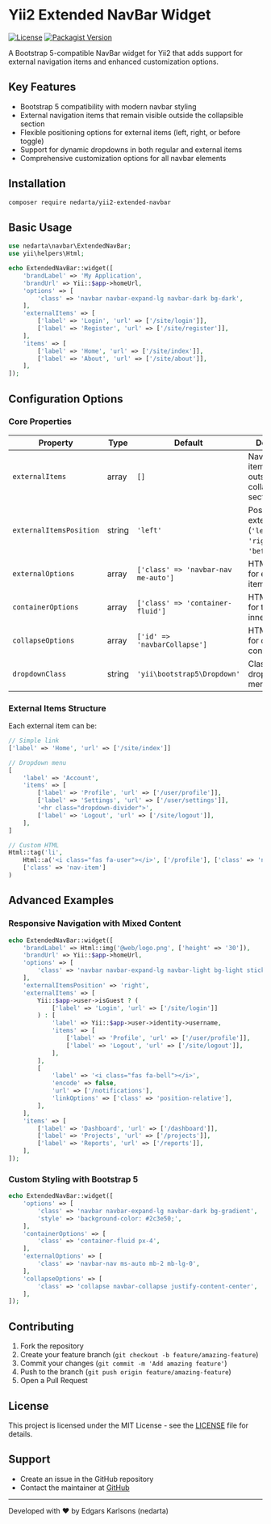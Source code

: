 # Yii2 Extended NavBar Widget

[![License](https://img.shields.io/badge/license-MIT-blue.svg)](LICENSE)
[![Packagist Version](https://img.shields.io/packagist/v/nedarta/yii2-extended-navbar)](https://packagist.org/packages/nedarta/yii2-extended-navbar)

A Bootstrap 5-compatible NavBar widget for Yii2 that adds support for external navigation items and enhanced customization options.

## Key Features

- Bootstrap 5 compatibility with modern navbar styling
- External navigation items that remain visible outside the collapsible section
- Flexible positioning options for external items (left, right, or before toggle)
- Support for dynamic dropdowns in both regular and external items
- Comprehensive customization options for all navbar elements

## Installation

```bash
composer require nedarta/yii2-extended-navbar
```

## Basic Usage

```php
use nedarta\navbar\ExtendedNavBar;
use yii\helpers\Html;

echo ExtendedNavBar::widget([
    'brandLabel' => 'My Application',
    'brandUrl' => Yii::$app->homeUrl,
    'options' => [
        'class' => 'navbar navbar-expand-lg navbar-dark bg-dark',
    ],
    'externalItems' => [
        ['label' => 'Login', 'url' => ['/site/login']],
        ['label' => 'Register', 'url' => ['/site/register']],
    ],
    'items' => [
        ['label' => 'Home', 'url' => ['/site/index']],
        ['label' => 'About', 'url' => ['/site/about']],
    ],
]);
```

## Configuration Options

### Core Properties

| Property | Type | Default | Description |
|----------|------|---------|-------------|
| `externalItems` | array | `[]` | Navigation items displayed outside the collapsible section |
| `externalItemsPosition` | string | `'left'` | Position of external items (`'left'`, `'right'`, `'beforeToggle'`) |
| `externalOptions` | array | `['class' => 'navbar-nav me-auto']` | HTML options for external items container |
| `containerOptions` | array | `['class' => 'container-fluid']` | HTML options for the navbar's inner container |
| `collapseOptions` | array | `['id' => 'navbarCollapse']` | HTML options for collapsible content section |
| `dropdownClass` | string | `'yii\bootstrap5\Dropdown'` | Class used for dropdown menus |

### External Items Structure

Each external item can be:

```php
// Simple link
['label' => 'Home', 'url' => ['/site/index']]

// Dropdown menu
[
    'label' => 'Account',
    'items' => [
        ['label' => 'Profile', 'url' => ['/user/profile']],
        ['label' => 'Settings', 'url' => ['/user/settings']],
        '<hr class="dropdown-divider">',
        ['label' => 'Logout', 'url' => ['/site/logout']],
    ],
]

// Custom HTML
Html::tag('li', 
    Html::a('<i class="fas fa-user"></i>', ['/profile'], ['class' => 'nav-link']), 
    ['class' => 'nav-item']
)
```

## Advanced Examples

### Responsive Navigation with Mixed Content

```php
echo ExtendedNavBar::widget([
    'brandLabel' => Html::img('@web/logo.png', ['height' => '30']),
    'brandUrl' => Yii::$app->homeUrl,
    'options' => [
        'class' => 'navbar navbar-expand-lg navbar-light bg-light sticky-top',
    ],
    'externalItemsPosition' => 'right',
    'externalItems' => [
        Yii::$app->user->isGuest ? (
            ['label' => 'Login', 'url' => ['/site/login']]
        ) : [
            'label' => Yii::$app->user->identity->username,
            'items' => [
                ['label' => 'Profile', 'url' => ['/user/profile']],
                ['label' => 'Logout', 'url' => ['/site/logout']],
            ],
        ],
        [
            'label' => '<i class="fas fa-bell"></i>',
            'encode' => false,
            'url' => ['/notifications'],
            'linkOptions' => ['class' => 'position-relative'],
        ],
    ],
    'items' => [
        ['label' => 'Dashboard', 'url' => ['/dashboard']],
        ['label' => 'Projects', 'url' => ['/projects']],
        ['label' => 'Reports', 'url' => ['/reports']],
    ],
]);
```

### Custom Styling with Bootstrap 5

```php
echo ExtendedNavBar::widget([
    'options' => [
        'class' => 'navbar navbar-expand-lg navbar-dark bg-gradient',
        'style' => 'background-color: #2c3e50;',
    ],
    'containerOptions' => [
        'class' => 'container-fluid px-4',
    ],
    'externalOptions' => [
        'class' => 'navbar-nav ms-auto mb-2 mb-lg-0',
    ],
    'collapseOptions' => [
        'class' => 'collapse navbar-collapse justify-content-center',
    ],
]);
```

## Contributing

1. Fork the repository
2. Create your feature branch (`git checkout -b feature/amazing-feature`)
3. Commit your changes (`git commit -m 'Add amazing feature'`)
4. Push to the branch (`git push origin feature/amazing-feature`)
5. Open a Pull Request

## License

This project is licensed under the MIT License - see the [LICENSE](LICENSE) file for details.

## Support

- Create an issue in the GitHub repository
- Contact the maintainer at [GitHub](https://github.com/nedarta)

---
Developed with ❤️ by Edgars Karlsons (nedarta)